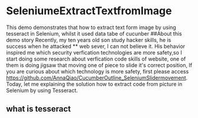 # SeleniumeExtractTextfromImage
This demo demonstrates that how to extract text form image by using tesseract in Selenium, whilst it used data tabe  of cucunber
##About this demo story
Recently, my ten years old son study hacker skills, he is success when he attacked ** web sever, I can not believe it. His behavior inspired me which
security verfication technologies are more safety,so I start doing some research about verfication code skills of website, one of them is doing 
jigsaw that moving one of piece to slide it's correct position, If you are curious about which technology is more safety, first please access 
https://github.com/AnnaQiao/CucumberOutline_SeleniumSlidermovement. Today, let me explaining the solution how to extract code from picture 
in Selenium by using Tesseract.
## what is tesseract





